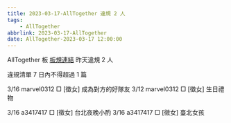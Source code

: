 ```yaml
---
title: 2023-03-17-AllTogether 違規 2 人
tags:
    - AllTogether
abbrlink: 2023-03-17-AllTogether
date: AllTogether-2023-03-17 12:00:00
---
```

AllTogether 板 [板規連結](https://www.ptt.cc/bbs/AllTogether/M.1643211430.A.5FB.html)
昨天違規 2 人
<!-- more -->

違規清單
7 日內不得超過 1 篇

3/16 marvel0312 □ [徵女] 成為對方的好隊友
3/12 marvel0312 □ [徵女] 生日禮物

3/16 a3417417 □ [徵女] 台北夜晚小酌
3/16 a3417417 □ [徵女] 臺北女孩